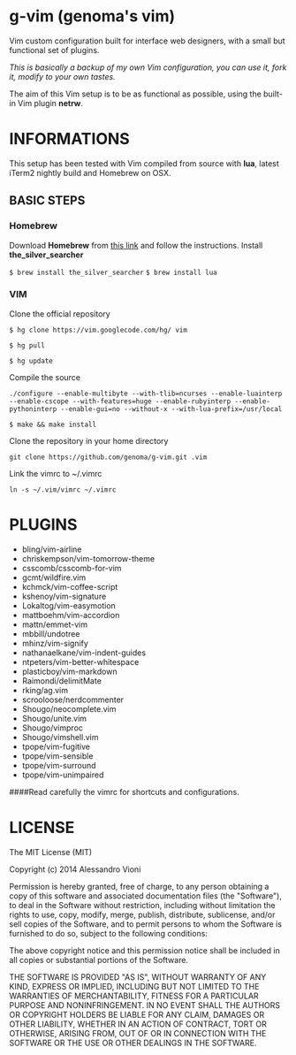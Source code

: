 g-vim (genoma's vim)
=====

Vim custom configuration built for interface web designers, with a small but functional set of plugins.

_This is basically a backup of my own Vim configuration, you can use it, fork it, modify to your own tastes._

The aim of this Vim setup is to be as functional as possible, using the built-in Vim plugin **netrw**.

# INFORMATIONS

This setup has been tested with Vim compiled from source with **lua**, latest iTerm2 nightly build and Homebrew on OSX.

## BASIC STEPS

### Homebrew
Download **Homebrew** from [this link](http://brew.sh/) and follow the instructions. Install **the_silver_searcher**

`$ brew install the_silver_searcher`
`$ brew install lua`

### VIM
Clone the official repository

`$ hg clone https://vim.googlecode.com/hg/ vim`

`$ hg pull`

`$ hg update`

Compile the source

`./configure --enable-multibyte --with-tlib=ncurses --enable-luainterp --enable-cscope --with-features=huge --enable-rubyinterp --enable-pythoninterp --enable-gui=no --without-x --with-lua-prefix=/usr/local`

`$ make && make install`

Clone the repository in your home directory

`git clone https://github.com/genoma/g-vim.git .vim`

Link the vimrc to ~/.vimrc

`ln -s ~/.vim/vimrc ~/.vimrc`

# PLUGINS

- bling/vim-airline
- chriskempson/vim-tomorrow-theme
- csscomb/csscomb-for-vim
- gcmt/wildfire.vim
- kchmck/vim-coffee-script
- kshenoy/vim-signature
- Lokaltog/vim-easymotion
- mattboehm/vim-accordion
- mattn/emmet-vim
- mbbill/undotree
- mhinz/vim-signify
- nathanaelkane/vim-indent-guides
- ntpeters/vim-better-whitespace
- plasticboy/vim-markdown
- Raimondi/delimitMate
- rking/ag.vim
- scrooloose/nerdcommenter
- Shougo/neocomplete.vim
- Shougo/unite.vim
- Shougo/vimproc
- Shougo/vimshell.vim
- tpope/vim-fugitive
- tpope/vim-sensible
- tpope/vim-surround
- tpope/vim-unimpaired

####Read carefully the vimrc for shortcuts and configurations.

# LICENSE
The MIT License (MIT)

Copyright (c) 2014 Alessandro Vioni

Permission is hereby granted, free of charge, to any person obtaining a copy of
this software and associated documentation files (the "Software"), to deal in
the Software without restriction, including without limitation the rights to
use, copy, modify, merge, publish, distribute, sublicense, and/or sell copies of
the Software, and to permit persons to whom the Software is furnished to do so,
subject to the following conditions:

The above copyright notice and this permission notice shall be included in all
copies or substantial portions of the Software.

THE SOFTWARE IS PROVIDED "AS IS", WITHOUT WARRANTY OF ANY KIND, EXPRESS OR
IMPLIED, INCLUDING BUT NOT LIMITED TO THE WARRANTIES OF MERCHANTABILITY, FITNESS
FOR A PARTICULAR PURPOSE AND NONINFRINGEMENT. IN NO EVENT SHALL THE AUTHORS OR
COPYRIGHT HOLDERS BE LIABLE FOR ANY CLAIM, DAMAGES OR OTHER LIABILITY, WHETHER
IN AN ACTION OF CONTRACT, TORT OR OTHERWISE, ARISING FROM, OUT OF OR IN
CONNECTION WITH THE SOFTWARE OR THE USE OR OTHER DEALINGS IN THE SOFTWARE.
